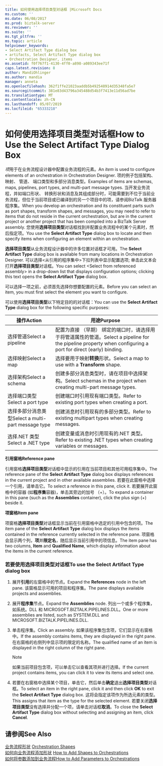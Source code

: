 ```yaml
---
title: 如何使用选择项目类型对话框 |Microsoft Docs
ms.custom: ''
ms.date: 06/08/2017
ms.prod: biztalk-server
ms.reviewer: ''
ms.suite: ''
ms.tgt_pltfrm: ''
ms.topic: article
helpviewer_keywords:
- Select Artifact Type dialog box
- artifacts, Select Artifact Type dialog box
- Orchestration Designer, items
ms.assetid: f0f767f1-4130-4ff0-a898-a089343ee71f
caps.latest.revision: 8
author: MandiOhlinger
ms.author: mandia
manager: anneta
ms.openlocfilehash: 362f1ffe21023aaddb5b492548914d35348fa5e7
ms.sourcegitcommit: 381e83d43796a345488d54b3f7413e11d56ad7be
ms.translationtype: MT
ms.contentlocale: zh-CN
ms.lasthandoff: 05/07/2019
ms.locfileid: "65333218"
---
```

# <a name="how-to-use-the-select-artifact-type-dialog-box"></a><span data-ttu-id="ff9be-102">如何使用选择项目类型对话框</span><span class="sxs-lookup"><span data-stu-id="ff9be-102">How to Use the Select Artifact Type Dialog Box</span></span>
<span data-ttu-id="ff9be-103">*项*用于在业务流程设计器中配置业务流程的元素。</span><span class="sxs-lookup"><span data-stu-id="ff9be-103">An *item* is used to configure elements of an orchestration in Orchestration Designer.</span></span> <span data-ttu-id="ff9be-104">项的例子包括架构、 映射、 管道、 端口类型和多部分消息类型。</span><span class="sxs-lookup"><span data-stu-id="ff9be-104">Examples of items are schemas, maps, pipelines, port types, and multi-part message types.</span></span> <span data-ttu-id="ff9be-105">当开发业务流程，并如端口形状、 转换形状和消息及其组成部分时，可能需要到不位于当前业务流程，但位于当前项目或已编译到的另一个项目中的项，请参阅BizTalk 服务器程序集。</span><span class="sxs-lookup"><span data-stu-id="ff9be-105">When you develop an orchestration and its constituent parts such as port shapes, transform shapes, and messages, you may need to refer to items that do not reside in the current orchestration, but are in the current project or another project that has been compiled into a BizTalk Server assembly.</span></span> <span data-ttu-id="ff9be-106">您使用**选择项目类型**对话框找到并配置业务流程中的某个元素时，然后指定项。</span><span class="sxs-lookup"><span data-stu-id="ff9be-106">You use the **Select Artifact Type** dialog box to locate and then specify items when configuring an element within an orchestration.</span></span>  
  
 <span data-ttu-id="ff9be-107">**选择项目类型**从业务流程设计器中的许多位置对话框才可用。</span><span class="sxs-lookup"><span data-stu-id="ff9be-107">The **Select Artifact Type** dialog box is available from many locations in Orchestration Designer.</span></span> <span data-ttu-id="ff9be-108">可以选择\<从引用的程序集中\>下拉列表中显示配置选项; 单击此文本会打开**选择项目类型**对话框。</span><span class="sxs-lookup"><span data-stu-id="ff9be-108">You can select \<Select from referenced assembly\> in a drop-down list that displays configuration options; clicking this text opens the **Select Artifact Type** dialog box.</span></span>  
  
 <span data-ttu-id="ff9be-109">可以选择一项之前，必须首先选择你想要配置的元素。</span><span class="sxs-lookup"><span data-stu-id="ff9be-109">Before you can select an item, you must first select the element you want to configure.</span></span>  
  
 <span data-ttu-id="ff9be-110">可以使用**选择项目类型**以下特定目的的对话框：</span><span class="sxs-lookup"><span data-stu-id="ff9be-110">You can use the **Select Artifact Type** dialog box for the following specific purposes:</span></span>  
  
|<span data-ttu-id="ff9be-111">操作</span><span class="sxs-lookup"><span data-stu-id="ff9be-111">Action</span></span>|<span data-ttu-id="ff9be-112">用途</span><span class="sxs-lookup"><span data-stu-id="ff9be-112">Purpose</span></span>|  
|------------|-------------|  
|<span data-ttu-id="ff9be-113">选择管道</span><span class="sxs-lookup"><span data-stu-id="ff9be-113">Select a pipeline</span></span>|<span data-ttu-id="ff9be-114">配置为直接 （早期） 绑定的端口时，请选择用于将管道属性的管道。</span><span class="sxs-lookup"><span data-stu-id="ff9be-114">Select a pipeline for the pipeline property when configuring a port for direct (early) binding.</span></span>|  
|<span data-ttu-id="ff9be-115">选择映射</span><span class="sxs-lookup"><span data-stu-id="ff9be-115">Select a map</span></span>|<span data-ttu-id="ff9be-116">选择要用于映射**转换**形状。</span><span class="sxs-lookup"><span data-stu-id="ff9be-116">Select a map to use with a **Transform** shape.</span></span>|  
|<span data-ttu-id="ff9be-117">选择架构</span><span class="sxs-lookup"><span data-stu-id="ff9be-117">Select a schema</span></span>|<span data-ttu-id="ff9be-118">创建多部分消息类型时，请在项目中选择架构。</span><span class="sxs-lookup"><span data-stu-id="ff9be-118">Select schemas in the project when creating multi-part message types.</span></span>|  
|<span data-ttu-id="ff9be-119">选择端口类型</span><span class="sxs-lookup"><span data-stu-id="ff9be-119">Select a port type</span></span>|<span data-ttu-id="ff9be-120">创建端口时引用现有端口类型。</span><span class="sxs-lookup"><span data-stu-id="ff9be-120">Refer to existing port types when creating a port.</span></span>|  
|<span data-ttu-id="ff9be-121">选择多部分消息类型</span><span class="sxs-lookup"><span data-stu-id="ff9be-121">Select a multi-part message type</span></span>|<span data-ttu-id="ff9be-122">创建消息时引用现有的多部分类型。</span><span class="sxs-lookup"><span data-stu-id="ff9be-122">Refer to existing multipart types when creating messages.</span></span>|  
|<span data-ttu-id="ff9be-123">选择.NET 类型</span><span class="sxs-lookup"><span data-stu-id="ff9be-123">Select a .NET type</span></span>|<span data-ttu-id="ff9be-124">创建变量或消息时引用现有的.NET 类型。</span><span class="sxs-lookup"><span data-stu-id="ff9be-124">Refer to existing .NET types when creating variables or messages.</span></span>|  
  
 <span data-ttu-id="ff9be-125">**引用窗格**</span><span class="sxs-lookup"><span data-stu-id="ff9be-125">**Reference pane**</span></span>  
  
 <span data-ttu-id="ff9be-126">引用窗格**选择项目类型**对话框中显示的引用在当前项目和其他可用程序集中。</span><span class="sxs-lookup"><span data-stu-id="ff9be-126">The reference pane of the **Select Artifact Type** dialog box displays references in the current project and in other available assemblies.</span></span> <span data-ttu-id="ff9be-127">若要在此窗格中选择一个引用，请单击它。</span><span class="sxs-lookup"><span data-stu-id="ff9be-127">To select a reference in this pane, click it.</span></span> <span data-ttu-id="ff9be-128">若要展开此窗格中的容器 (如**程序集**容器)，单击其旁边的加号 （+）。</span><span class="sxs-lookup"><span data-stu-id="ff9be-128">To expand a container in this pane (such as the **Assemblies** container), click the plus sign (+) beside it.</span></span>  
  
 <span data-ttu-id="ff9be-129">**项窗格**</span><span class="sxs-lookup"><span data-stu-id="ff9be-129">**Item pane**</span></span>  
  
 <span data-ttu-id="ff9be-130">项窗格**选择项目类型**对话框显示当前在引用窗格中选定的引用中包含的项。</span><span class="sxs-lookup"><span data-stu-id="ff9be-130">The item pane of the **Select Artifact Type** dialog box displays the items contained in the reference currently selected in the reference pane.</span></span> <span data-ttu-id="ff9be-131">项窗格会显示两个列，**项**并**限定名**，随后显示当前引用中的项信息。</span><span class="sxs-lookup"><span data-stu-id="ff9be-131">The item pane has two columns, **Item** and **Qualified Name**, which display information about the items in the current reference.</span></span>  
  
### <a name="to-use-the-select-artifact-type-dialog-box"></a><span data-ttu-id="ff9be-132">若要使用选择项目类型对话框</span><span class="sxs-lookup"><span data-stu-id="ff9be-132">To use the Select Artifact Type dialog box</span></span>  
  
1.  <span data-ttu-id="ff9be-133">展开**引用**的左窗格中的节点。</span><span class="sxs-lookup"><span data-stu-id="ff9be-133">Expand the **References** node in the left pane.</span></span> <span data-ttu-id="ff9be-134">该窗格显示可用的项目和程序集。</span><span class="sxs-lookup"><span data-stu-id="ff9be-134">The pane displays available projects and assemblies.</span></span>  
  
2.  <span data-ttu-id="ff9be-135">展开**程序集**节点。</span><span class="sxs-lookup"><span data-stu-id="ff9be-135">Expand the **Assemblies** node.</span></span> <span data-ttu-id="ff9be-136">列出一个或多个程序集，如系统。DLL 和 MICROSOFT.BIZTALK.PIPELINES.DLL。</span><span class="sxs-lookup"><span data-stu-id="ff9be-136">One or more assemblies are listed, such as SYSTEM.DLL and MICROSOFT.BIZTALK.PIPELINES.DLL.</span></span>  
  
3.  <span data-ttu-id="ff9be-137">单击程序集。</span><span class="sxs-lookup"><span data-stu-id="ff9be-137">Click an assembly.</span></span> <span data-ttu-id="ff9be-138">如果该程序集包含项，它们显示在右窗格中。</span><span class="sxs-lookup"><span data-stu-id="ff9be-138">If the assembly contains items, they are displayed in the right pane.</span></span> <span data-ttu-id="ff9be-139">在右窗格的右侧列中显示项的限定的名称。</span><span class="sxs-lookup"><span data-stu-id="ff9be-139">The qualified name of an item is displayed in the right column of the right pane.</span></span>  
  
    > [!NOTE]
    >  <span data-ttu-id="ff9be-140">如果当前项目包含项，可以单击它以查看其项并进行选择。</span><span class="sxs-lookup"><span data-stu-id="ff9be-140">If the current project contains items, you can click it to view its items and select one.</span></span>  
  
4.  <span data-ttu-id="ff9be-141">若要在右窗格中选择某个项目，单击它，然后单击**确定**退出**选择项目类型**对话框。</span><span class="sxs-lookup"><span data-stu-id="ff9be-141">To select an item in the right pane, click it and then click **OK** to exit the **Select Artifact Type** dialog box.</span></span> <span data-ttu-id="ff9be-142">这将会指定该项作为所选元素的类型。</span><span class="sxs-lookup"><span data-stu-id="ff9be-142">This assigns that item as the type for the selected element.</span></span> <span data-ttu-id="ff9be-143">若要关闭**选择项目类型**没有选择并分配一个项，请单击对话框**取消**。</span><span class="sxs-lookup"><span data-stu-id="ff9be-143">To close the **Select Artifact Type** dialog box without selecting and assigning an item, click **Cancel**.</span></span>  
  
## <a name="see-also"></a><span data-ttu-id="ff9be-144">请参阅</span><span class="sxs-lookup"><span data-stu-id="ff9be-144">See Also</span></span>  
 <span data-ttu-id="ff9be-145">[业务流程形状](../core/orchestration-shapes.md) </span><span class="sxs-lookup"><span data-stu-id="ff9be-145">[Orchestration Shapes](../core/orchestration-shapes.md) </span></span>  
 <span data-ttu-id="ff9be-146">[如何向业务流程添加形状](../core/how-to-add-shapes-to-orchestrations.md) </span><span class="sxs-lookup"><span data-stu-id="ff9be-146">[How to Add Shapes to Orchestrations](../core/how-to-add-shapes-to-orchestrations.md) </span></span>  
 [<span data-ttu-id="ff9be-147">如何将参数添加到业务流程</span><span class="sxs-lookup"><span data-stu-id="ff9be-147">How to Add Parameters to Orchestrations</span></span>](../core/how-to-add-parameters-to-orchestrations.md)